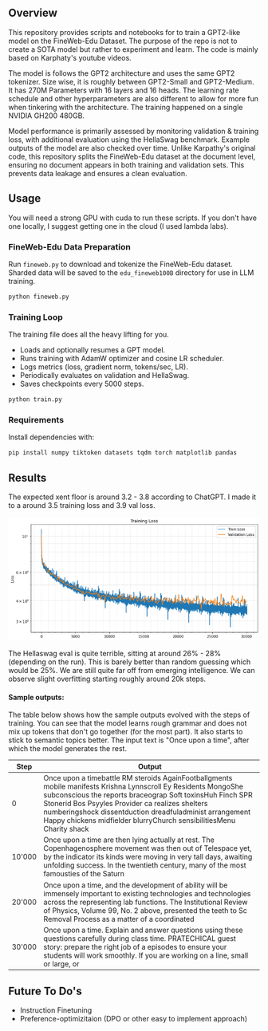 ## Overview

This repository provides scripts and notebooks for to train a GPT2-like model on the FineWeb-Edu Dataset. The purpose of the repo is not to create a SOTA model but rather to experiment and learn. The code is mainly based on Karphaty's youtube videos. 

The model is follows the GPT2 architecture and uses the same GPT2 tokenizer. Size wise, it is roughly between GPT2-Small and GPT2-Medium. It has 270M Parameters with 16 layers and 16 heads. The learning rate schedule and other hyperparameters are also different to allow for more fun when tinkering with the architecture. The training happened on a single NVIDIA GH200 480GB.

Model performance is primarily assessed by monitoring validation & training loss, with additional evaluation using the HellaSwag benchmark. Example outputs of the model are also checked over time.
Unlike Karpathy's original code, this repository splits the FineWeb-Edu dataset at the document level, ensuring no document appears in both training and validation sets. This prevents data leakage and ensures a clean evaluation.

## Usage

You will need a strong GPU with cuda to run these scripts. If you don't have one locally, I suggest getting one in the cloud (I used lambda labs).

### FineWeb-Edu Data Preparation

Run `fineweb.py` to download and tokenize the FineWeb-Edu dataset. Sharded data will be saved to the `edu_fineweb100B` directory for use in LLM training.

```sh
python fineweb.py
```

### Training Loop

The training file does all the heavy lifting for you. 
- Loads and optionally resumes a GPT model.
- Runs training with AdamW optimizer and cosine LR scheduler.
- Logs metrics (loss, gradient norm, tokens/sec, LR).
- Periodically evaluates on validation and HellaSwag.
- Saves checkpoints every 5000 steps.

```sh
python train.py
```

### Requirements

Install dependencies with:

```sh
pip install numpy tiktoken datasets tqdm torch matplotlib pandas
```

## Results

The expected xent floor is around 3.2 - 3.8 according to ChatGPT. I made it to a around 3.5 training loss and 3.9 val loss. 

![Training Loss Curve v0.1](/images/train-loss.png)

The Hellaswag eval is quite terrible, sitting at around 26% - 28% (depending on the run). This is barely better than random guessing which would be 25%. We are still quite far off from emerging intelligence. We can observe slight overfitting starting roughly around 20k steps.

#### Sample outputs:

The table below shows how the sample outputs evolved with the steps of training. You can see that the model learns rough grammar and does not mix up tokens that don't go together (for the most part). It also starts to stick to semantic topics better. The input text is "Once upon a time", after which the model generates the rest.

| Step | Output |
|------|--------|
| 0    | Once upon a timebattle RM steroids AgainFootballgments mobile manifests Krishna Lynnscroll Ey Residents MongoShe subconscious the reports braceograp Soft toxinsHuh Finch SPR Stonerid Bos Psyyles Provider ca realizes shelters numberingshock dissentduction dreadfuladminist arrangement Happy chickens midfielder blurryChurch sensibilitiesMenu Charity shack |
| 10'000    | Once upon a time are then lying actually at rest. The Copenhagenosphere movement was then out of Telespace yet, by the indicator its kinds were moving in very tall days, awaiting unfolding success. In the twentieth century, many of the most famousties of the Saturn |
| 20'000    | Once upon a time, and the development of ability will be immensely important to existing technologies and technologies across the representing lab functions. The Institutional Review of Physics, Volume 99, No. 2 above, presented the teeth to Sc Removal Process as a matter of a coordinated |
| 30'000    | Once upon a time. Explain and answer questions using these questions carefully during class time. PRATECHICAL guest story: prepare the right job of a episodes to ensure your students will work smoothly. If you are working on a line, small or large, or |

## Future To Do's

- Instruction Finetuning
- Preference-optimizitaion (DPO or other easy to implement approach)
